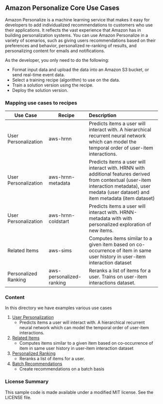 Amazon Personalize Core Use Cases
---

Amazon Personalize is a machine learning service that makes it easy for developers to add individualized recommendations to customers who use their applications. It reflects the vast experience that Amazon has in building personalization systems.
You can use Amazon Personalize in a variety of scenarios, such as giving users recommendations based on their preferences and behavior, personalized re-ranking of results, and personalizing content for emails and notifications.

As the developer, you only need to do the following:

- Format input data and upload the data into an Amazon S3 bucket, or send real-time event data.
- Select a training recipe (algorithm) to use on the data.
- Train a solution version using the recipe.
- Deploy the solution version.

### Mapping use cases to recipes

| Use Case | Recipe | Description 
|-------- | -------- |:------------
| User Personalization | aws-hrnn | Predicts items a user will interact with. A hierarchical recurrent neural network which can model the temporal order of user-item interactions.
| User Personalization | aws-hrnn-metadata | Predicts items a user will interact with. HRNN with additional features derived from contextual (user-item interaction metadata), user medata (user dataset) and item metadata (item dataset)
| User Personalization | aws-hrnn-coldstart | Predicts items a user will interact with. HRNN-metadata with with personalized exploration of new items.
| Related Items | aws-sims | Computes items similar to a given item based on co-occurrence of item in same user history in user-item interaction dataset
| Personalized Ranking | aws-personalized-ranking | Reranks a list of items for a user. Trains on user-item interactions dataset. 


### Content

In this directory we have examples various use cases

1. [User Personalization](user_personalization/)
    - Predicts items a user will interact with. A hierarchical recurrent neural network which can model the temporal order of user-item interactions.
2. [Related Items](related_items/)
    - Computes items similar to a given item based on co-occurrence of item in same user history in user-item interaction dataset 
3. [Personalized Ranking](personalized_ranking/)
    - Reranks a list of items for a user.
4. [Batch Recommendations](batch_recommendations/)
    - Create recommendations on a batch basis

### License Summary

This sample code is made available under a modified MIT license. See the LICENSE file.



